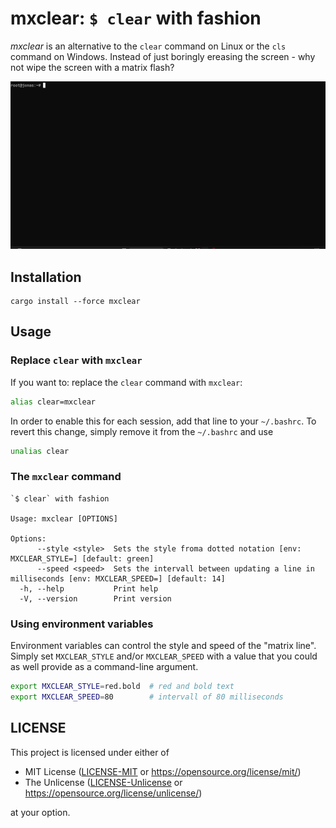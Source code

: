 # mxclear: `$ clear` with fashion

*mxclear* is an alternative to the `clear` command on Linux or the `cls` command
on Windows. Instead of just boringly ereasing the screen - why not wipe the screen
with a matrix flash?

![Example](https://raw.githubusercontent.com/phoenixr-codes/mxclear/master/demo.gif)


## Installation

```console
cargo install --force mxclear
```


## Usage

### Replace `clear` with `mxclear`

If you want to: replace the `clear` command with `mxclear`:

```bash
alias clear=mxclear
```

In order to enable this for each session, add that line to your `~/.bashrc`.
To revert this change, simply remove it from the `~/.bashrc` and use

```bash
unalias clear
```


### The `mxclear` command

```text
`$ clear` with fashion

Usage: mxclear [OPTIONS]

Options:
      --style <style>  Sets the style froma dotted notation [env: MXCLEAR_STYLE=] [default: green]
      --speed <speed>  Sets the intervall between updating a line in milliseconds [env: MXCLEAR_SPEED=] [default: 14]
  -h, --help           Print help
  -V, --version        Print version
```


### Using environment variables

Environment variables can control the style and speed of the "matrix line". Simply set
`MXCLEAR_STYLE` and/or `MXCLEAR_SPEED` with a value that you could as well provide as
a command-line argument.

```bash
export MXCLEAR_STYLE=red.bold  # red and bold text
export MXCLEAR_SPEED=80        # intervall of 80 milliseconds
```


## LICENSE

This project is licensed under either of

* MIT License
  ([LICENSE-MIT](https://github.com/phoenixr-codes/mxclear/blob/master/LICENSE-MIT)
  or https://opensource.org/license/mit/)
* The Unlicense
  ([LICENSE-Unlicense](https://github.com/phoenixr-codes/mxclear/blob/master/LICENSE-Unlicense)
  or https://opensource.org/license/unlicense/)

at your option.



